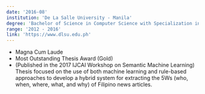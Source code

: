 ```yaml
---
date: '2016-08'
institution: 'De La Salle University - Manila'
degree: 'Bachelor of Science in Computer Science with Specialization in Software Technology'
range: '2012 - 2016'
link: 'https://www.dlsu.edu.ph'
---
```


- Magna Cum Laude
- Most Outstanding Thesis Award (Gold)
- (Published in the 2017 IJCAI Workshop on Semantic Machine Learning) Thesis focused on the use of both machine learning and rule-based approaches to develop a hybrid system for extracting the 5Ws (who, when, where, what, and why) of Filipino news articles.
